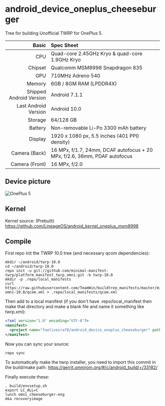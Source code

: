 # android_device_oneplus_cheeseburger

Tree for building Unofficial TWRP for OnePlus 5.

| Basic                   | Spec Sheet                                                                                                                     |
| -----------------------:|:------------------------------------------------------------------------------------------------------------------------------ |
| CPU                     | Quad-core 2.45GHz Kryo & quad-core 1.9GHz Kryo                                                                           |
| Chipset                 | Qualcomm MSM8998 Snapdragon 835                                                                                                  |
| GPU                     | 710MHz Adreno 540                                                                                                                       |
| Memory                  | 6GB / 8GM RAM (LPDDR4X)                                                                                                                     |
| Shipped Android Version | Android 7.1.1                                                                                                                            |
| Last Android Version    | Android 10.0                                                                                                                            |
| Storage                 | 64/128 GB                                                                                                                          |
| Battery                 | Non-removable Li-Po 3300 mAh battery                                                                                           |
| Display                 | 1920 x 1080 px, 5.5 inches (401 PPI) density)                                                                              |
| Camera (Back)           | 16 MPx, f/1.7, 24mm, DCAF autofocus + 20 MPx, f/2.6, 36mm, PDAF autofocus                                                                              |
| Camera (Front)          | 16 MPx, f/2.0                                                                                                   |

## Device picture

![OnePlus 5](http://image01.oneplus.cn/ebp/201706/17/291/8dc3e3d2bd22658de5f63eeb27700a83.png "OnePlus 5 in black")

## Kernel

Kernel source: (Prebuilt)
https://github.com/LineageOS/android_kernel_oneplus_msm8998

## Compile

First repo init the TWRP 10.0 tree (and necessary qcom dependencies):

```
mkdir ~/android/twrp-10.0
cd ~/android/twrp-10.0
repo init -u git://github.com/minimal-manifest-twrp/platform_manifest_twrp_omni.git -b twrp-10.0
mkdir -p .repo/local_manifests
curl https://raw.githubusercontent.com/TeamWin/buildtree_manifests/master/min-omni-10.0/qcom.xml > .repo/local_manifests/qcom.xml
```

Then add to a local manifest (if you don't have .repo/local_manifest then make that directory and make a blank file and name it something like twrp.xml):

```xml
<?xml version="1.0" encoding="UTF-8"?>
<manifest>
  <project name="faoliveira78/android_device_oneplus_cheeseburger" path="device/oneplus/cheeseburger" remote="github" revision="android-10"/>
</manifest>
```

Now you can sync your source:

```
repo sync
```

To automatically make the twrp installer, you need to import this commit in the build/make path: https://gerrit.omnirom.org/#/c/android_build/+/33182/

Finally execute these:

```
. build/envsetup.sh
export LC_ALL=C
lunch omni_cheeseburger-eng
mka recoveryimage
```
